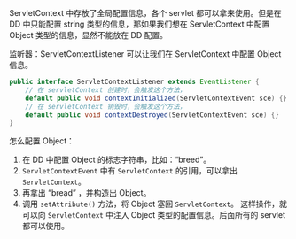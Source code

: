 
ServletContext 中存放了全局配置信息，各个 servlet 都可以拿来使用。但是在 DD 中只能配置 string 类型的信息，那如果我们想在 ServletContext 中配置 Object 类型的信息，显然不能放在 DD 配置。

监听器：ServletContextListener 可以让我们在 ServletContext 中配置 Object 信息。


```java
public interface ServletContextListener extends EventListener {
    // 在 servletContext 创建时，会触发这个方法，
    default public void contextInitialized(ServletContextEvent sce) {}
    // 在 servletContext 销毁时，会触发这个方法，
    default public void contextDestroyed(ServletContextEvent sce) {}
}
```

怎么配置 Object：
1. 在 DD 中配置 Object 的标志字符串，比如：“breed”。
2. `ServletContextEvent` 中有 `ServletContext` 的引用，可以拿出 `ServletContext`。
3. 再拿出 “bread” ，并构造出 Object。
4. 调用 `setAttribute()` 方法，将 Object 塞回 `ServletContext`。
这样操作，就可以向 `ServletContext` 中注入 Object 类型的配置信息。后面所有的 servlet 都可以使用。

